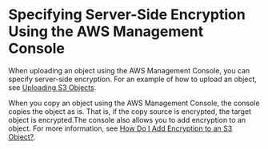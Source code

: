 # Specifying Server\-Side Encryption Using the AWS Management Console<a name="SSEUsingConsole"></a>

When uploading an object using the AWS Management Console, you can specify server\-side encryption\. For an example of how to upload an object, see [Uploading S3 Objects](http://docs.aws.amazon.com/AmazonS3/latest/user-guide/upload-objects.html)\. 

When you copy an object using the AWS Management Console, the console copies the object as is\. That is, if the copy source is encrypted, the target object is encrypted\.The console also allows you to add encryption to an object\. For more information, see [How Do I Add Encryption to an S3 Object?](http://docs.aws.amazon.com/AmazonS3/latest/user-guide/add-object-encryption.html)\. 
